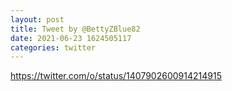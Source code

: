 ```yaml
--- 
layout: post 
title: Tweet by @BettyZBlue82 
date: 2021-06-23 1624505117 
categories: twitter 
--- 
```

https://twitter.com/o/status/1407902600914214915